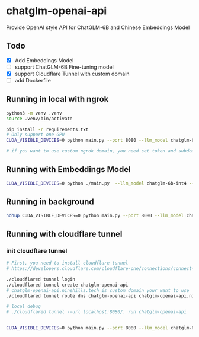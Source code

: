 # chatglm-openai-api

Provide OpenAI style API for  ChatGLM-6B and Chinese Embeddings Model

## Todo

- [x] Add Embeddings Model
- [ ] support ChatGLM-6B Fine-tuning model
- [x] support Cloudflare Tunnel with custom domain
- [ ] add Dockerfile

## Running in local with ngrok

```bash
python3 -m venv .venv
source .venv/bin/activate

pip install -r requirements.txt
# Only support one GPU
CUDA_VISIBLE_DEVICES=0 python main.py --port 8080 --llm_model chatglm-6b-int4 --tunnel ngrok

# if you want to use custom ngrok domain, you need set token and subdomain in config.toml
```

## Running with Embeddings Model

```bash
CUDA_VISIBLE_DEVICES=0 python ./main.py  --llm_model chatglm-6b-int4 --embeddings_model text2vec-large-chinese
```

## Running in background

```bash
nohup CUDA_VISIBLE_DEVICES=0 python main.py --port 8080 --llm_model chatglm-6b-int4 --tunnel ngrok > nohup.out 2>&1 &
```

## Running with cloudflare tunnel

### init cloudflare tunnel

```bash
# First, you need to install cloudflare tunnel
# https://developers.cloudflare.com/cloudflare-one/connections/connect-apps/install-and-setup/tunnel-guide/local/

./cloudflared tunnel login
./cloudflared tunnel create chatglm-openai-api
# chatglm-openai-api.ninehills.tech is custom domain your want to use
./cloudflared tunnel route dns chatglm-openai-api chatglm-openai-api.ninehills.tech

# local debug
# ./cloudflared tunnel --url localhost:8080/. run chatglm-openai-api


CUDA_VISIBLE_DEVICES=0 python main.py --port 8080 --llm_model chatglm-6b-int4 --tunnel cloudflare
```
